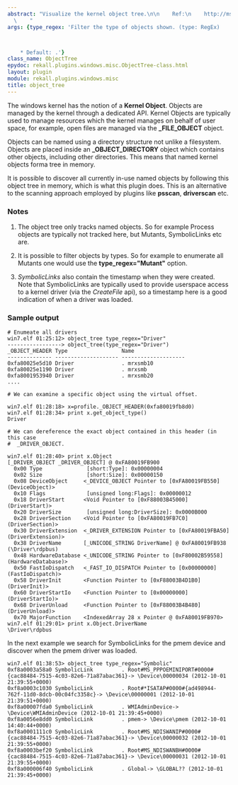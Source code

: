 ```yaml
---
abstract: "Visualize the kernel object tree.\n\n    Ref:\n    http://msdn.microsoft.com/en-us/library/windows/hardware/ff557762(v=vs.85).aspx\n\
  \    "
args: {type_regex: 'Filter the type of objects shown. (type: RegEx)



    * Default: .'}
class_name: ObjectTree
epydoc: rekall.plugins.windows.misc.ObjectTree-class.html
layout: plugin
module: rekall.plugins.windows.misc
title: object_tree
---
```


The windows kernel has the notion of a **Kernel Object**. Objects are managed by
the kernel through a dedicated API. Kernel Objects are typically used to manage
resources which the kernel manages on behalf of user space, for example, open
files are managed via the **_FILE_OBJECT** object.

Objects can be named using a directory structure not unlike a
filesystem. Objects are placed inside an **_OBJECT_DIRECTORY** object which
contains other objects, including other directories. This means that named
kernel objects forma tree in memory.

It is possible to discover all currently in-use named objects by following this
object tree in memory, which is what this plugin does. This is an alternative to
the scanning approach employed by plugins like **psscan**, **driverscan** etc.

### Notes

1. The object tree only tracks named objects. So for example Process objects are
   typically not tracked here, but Mutants, SymbolicLinks etc are.

2. It is possible to filter objects by types. So for example to enumerate all
   Mutants one would use the **type_regex="Mutant"** option.

3. *SymbolicLinks* also contain the timestamp when they were created. Note that
   SymbolicLinks are typically used to provide userspace access to a kernel
   driver (via the *CreateFile* api), so a timestamp here is a good indication
   of when a driver was loaded.

### Sample output

```
# Enumeate all drivers
win7.elf 01:25:12> object_tree type_regex="Driver"
-----------------> object_tree(type_regex="Driver")
_OBJECT_HEADER Type                 Name
-------------- -------------------- --------------------
0xfa80025e5d10 Driver               . mrxsmb10
0xfa80025e1190 Driver               . mrxsmb
0xfa8001953940 Driver               . mrxsmb20
....

# We can examine a specific object using the virtual offset.

win7.elf 01:28:18> x=profile._OBJECT_HEADER(0xfa80019fb8d0)
win7.elf 01:28:34> print x.get_object_type()
Driver

# We can dereference the exact object contained in this header (in this case
#  _DRIVER_OBJECT.

win7.elf 01:28:40> print x.Object
[_DRIVER_OBJECT _DRIVER_OBJECT] @ 0xFA80019FB900
  0x00 Type              [short:Type]: 0x00000004
  0x02 Size              [short:Size]: 0x00000150
  0x08 DeviceObject     <_DEVICE_OBJECT Pointer to [0xFA80019FB550] (DeviceObject)>
  0x10 Flags             [unsigned long:Flags]: 0x00000012
  0x18 DriverStart      <Void Pointer to [0xF88003B45000] (DriverStart)>
  0x20 DriverSize        [unsigned long:DriverSize]: 0x0000B000
  0x28 DriverSection    <Void Pointer to [0xFA80019FB7C0] (DriverSection)>
  0x30 DriverExtension  <_DRIVER_EXTENSION Pointer to [0xFA80019FBA50] (DriverExtension)>
  0x38 DriverName       [_UNICODE_STRING DriverName] @ 0xFA80019FB938 (\Driver\rdpbus)
  0x48 HardwareDatabase <_UNICODE_STRING Pointer to [0xF80002B59558] (HardwareDatabase)>
  0x50 FastIoDispatch   <_FAST_IO_DISPATCH Pointer to [0x00000000] (FastIoDispatch)>
  0x58 DriverInit       <Function Pointer to [0xF88003B4D1B0] (DriverInit)>
  0x60 DriverStartIo    <Function Pointer to [0x00000000] (DriverStartIo)>
  0x68 DriverUnload     <Function Pointer to [0xF88003B4B480] (DriverUnload)>
  0x70 MajorFunction    <IndexedArray 28 x Pointer @ 0xFA80019FB970>
win7.elf 01:29:01> print x.Object.DriverName
\Driver\rdpbus
```

In the next example we search for SymbolicLinks for the pmem device and discover
when the pmem driver was loaded.

```
win7.elf 01:38:53> object_tree type_regex="Symbolic"
0xf8a0003a58a0 SymbolicLink         . Root#MS_PPPOEMINIPORT#0000#{cac88484-7515-4c03-82e6-71a87abac361}-> \Device\00000034 (2012-10-01 21:39:55+0000)
0xf8a0003c1030 SymbolicLink         . Root#*ISATAP#0000#{ad498944-762f-11d0-8dcb-00c04fc3358c}-> \Device\00000001 (2012-10-01 21:39:51+0000)
0xf8a00007fda0 SymbolicLink         . WMIAdminDevice-> \Device\WMIAdminDevice (2012-10-01 21:39:45+0000)
0xf8a0056e8dd0 SymbolicLink         . pmem-> \Device\pmem (2012-10-01 14:40:44+0000)
0xf8a0001111c0 SymbolicLink         . Root#MS_NDISWANIP#0000#{cac88484-7515-4c03-82e6-71a87abac361}-> \Device\00000032 (2012-10-01 21:39:55+0000)
0xf8a0003bef20 SymbolicLink         . Root#MS_NDISWANBH#0000#{cac88484-7515-4c03-82e6-71a87abac361}-> \Device\00000031 (2012-10-01 21:39:55+0000)
0xf8a000006f40 SymbolicLink         . Global-> \GLOBAL?? (2012-10-01 21:39:45+0000)
```